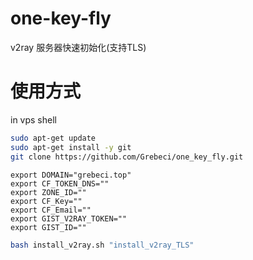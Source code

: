 # one-key-fly
v2ray 服务器快速初始化(支持TLS)

# 使用方式

in vps shell  

```bash
sudo apt-get update
sudo apt-get install -y git
git clone https://github.com/Grebeci/one_key_fly.git
```

```
export DOMAIN="grebeci.top"
export CF_TOKEN_DNS=""
export ZONE_ID=""
export CF_Key=""
export CF_Email=""
export GIST_V2RAY_TOKEN=""
export GIST_ID=""
```

```bash
bash install_v2ray.sh "install_v2ray_TLS"
```

